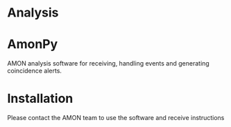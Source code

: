 Analysis
========

# AmonPy

AMON analysis software for receiving, handling events and generating coincidence alerts.

# Installation

Please contact the AMON team to use the software and receive instructions
